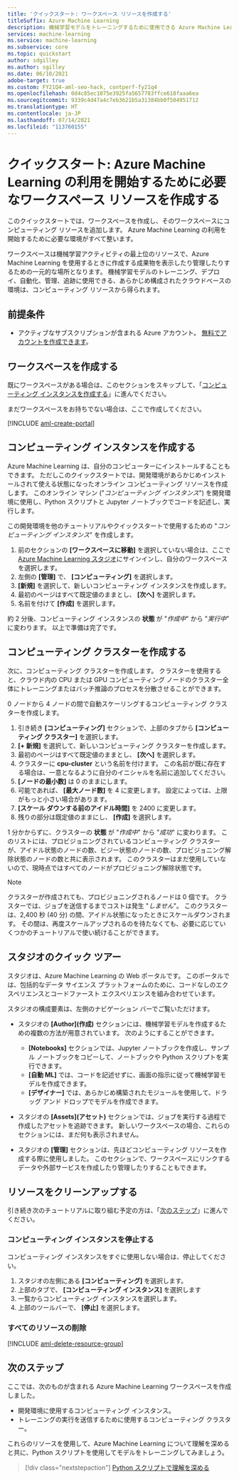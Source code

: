 ```yaml
---
title: 'クイックスタート: ワークスペース リソースを作成する'
titleSuffix: Azure Machine Learning
description: 機械学習モデルをトレーニングするために使用できる Azure Machine Learning ワークスペースとクラウド リソースを作成します。
services: machine-learning
ms.service: machine-learning
ms.subservice: core
ms.topic: quickstart
author: sdgilley
ms.author: sgilley
ms.date: 06/10/2021
adobe-target: true
ms.custom: FY21Q4-aml-seo-hack, contperf-fy21q4
ms.openlocfilehash: 0d4c85ec1075e3925fa5657783ffce618faaa6ea
ms.sourcegitcommit: 9339c4d47a4c7eb3621b5a31384bb0f504951712
ms.translationtype: HT
ms.contentlocale: ja-JP
ms.lasthandoff: 07/14/2021
ms.locfileid: "113760155"
---
```

# <a name="quickstart-create-workspace-resources-you-need-to-get-started-with-azure-machine-learning"></a>クイックスタート: Azure Machine Learning の利用を開始するために必要なワークスペース リソースを作成する

このクイックスタートでは、ワークスペースを作成し、そのワークスペースにコンピューティング リソースを追加します。 Azure Machine Learning の利用を開始するために必要な環境がすべて整います。  

ワークスペースは機械学習アクティビティの最上位のリソースで、Azure Machine Learning を使用するときに作成する成果物を表示したり管理したりするための一元的な場所となります。 機械学習モデルのトレーニング、デプロイ、自動化、管理、追跡に使用できる、あらかじめ構成されたクラウドベースの環境は、コンピューティング リソースから得られます。


## <a name="prerequisites"></a>前提条件

- アクティブなサブスクリプションが含まれる Azure アカウント。 [無料でアカウントを作成できます](https://azure.microsoft.com/free/?WT.mc_id=A261C142F)。

## <a name="create-the-workspace"></a>ワークスペースを作成する

既にワークスペースがある場合は、このセクションをスキップして、「[コンピューティング インスタンスを作成する](#instance)」に進んでください。

まだワークスペースをお持ちでない場合は、ここで作成してください。

[!INCLUDE [aml-create-portal](../../includes/aml-create-in-portal.md)]

## <a name="create-compute-instance"></a><a name="instance"></a> コンピューティング インスタンスを作成する

Azure Machine Learning は、自分のコンピューターにインストールすることもできます。  ただしこのクイックスタートでは、開発環境があらかじめインストールされて使える状態になったオンライン コンピューティング リソースを作成します。  このオンライン マシン ("*コンピューティング インスタンス*") を開発環境に使用し、Python スクリプトと Jupyter ノートブックでコードを記述し、実行します。

この開発環境を他のチュートリアルやクイックスタートで使用するための "*コンピューティング インスタンス*" を作成します。

1. 前のセクションの **[ワークスペースに移動]** を選択していない場合は、ここで [Azure Machine Learning スタジオ](https://ml.azure.com)にサインインし、自分のワークスペースを選択します。
1. 左側の **[管理]** で、 **[コンピューティング]** を選択します。
1. **[新規]** を選択して、新しいコンピューティング インスタンスを作成します。
1. 最初のページはすべて既定値のままとし、 **[次へ]** を選択します。
1. 名前を付けて **[作成]** を選択します。
 
約 2 分後、コンピューティング インスタンスの **状態** が "*作成中*" から "*実行中*" に変わります。  以上で準備は完了です。  

## <a name="create-compute-clusters"></a><a name="cluster"></a> コンピューティング クラスターを作成する

次に、コンピューティング クラスターを作成します。  クラスターを使用すると、クラウド内の CPU または GPU コンピューティング ノードのクラスター全体にトレーニングまたはバッチ推論のプロセスを分散させることができます。

0 ノードから 4 ノードの間で自動スケーリングするコンピューティング クラスターを作成します。

1. 引き続き **[コンピューティング]** セクションで、上部のタブから **[コンピューティング クラスター]** を選択します。
1. **[+ 新規]** を選択して、新しいコンピューティング クラスターを作成します。
1. 最初のページはすべて既定値のままとし、 **[次へ]** を選択します。
1. クラスターに **cpu-cluster** という名前を付けます。  この名前が既に存在する場合は、一意となるように自分のイニシャルを名前に追加してください。
1. **[ノードの最小数]** は 0 のままにします。
1. 可能であれば、 **[最大ノード数]** を 4 に変更します。  設定によっては、上限がもっと小さい場合があります。
1. **[スケール ダウンする前のアイドル時間]** を 2400 に変更します。
1. 残りの部分は既定値のままにし、 **[作成]** を選択します。

1 分かからずに、クラスターの **状態** が "*作成中*" から "*成功*" に変わります。  このリストには、プロビジョニングされているコンピューティング クラスターが、アイドル状態のノードの数、ビジー状態のノードの数、プロビジョニング解除状態のノードの数と共に表示されます。  このクラスターはまだ使用していないので、現時点ではすべてのノードがプロビジョニング解除状態です。 

> [!NOTE]
> クラスターが作成されても、プロビジョニングされるノードは 0 個です。 クラスターでは、ジョブを送信するまでコストは発生 "*しません*"。 このクラスターは、2,400 秒 (40 分) の間、アイドル状態になったときにスケールダウンされます。  その間は、再度スケールアップされるのを待たなくても、必要に応じていくつかのチュートリアルで使い続けることができます。

## <a name="quick-tour-of-the-studio"></a><a name="studio"></a> スタジオのクイック ツアー

スタジオは、Azure Machine Learning の Web ポータルです。 このポータルでは、包括的なデータ サイエンス プラットフォームのために、コードなしのエクスペリエンスとコードファースト エクスペリエンスを組み合わせています。

スタジオの構成要素は、左側のナビゲーション バーでご覧いただけます。

* スタジオの **[Author]\(作成\)** セクションには、機械学習モデルを作成するための複数の方法が用意されています。  次のようにすることができます。

    * **[Notebooks]** セクションでは、Jupyter ノートブックを作成し、サンプル ノートブックをコピーして、ノートブックや Python スクリプトを実行できます。
    * **[自動 ML]** では、コードを記述せずに、画面の指示に従って機械学習モデルを作成できます。
    * **[デザイナー]** では、あらかじめ構築されたモジュールを使用して、ドラッグ アンド ドロップでモデルを作成できます。

* スタジオの **[Assets]\(アセット\)** セクションでは、ジョブを実行する過程で作成したアセットを追跡できます。  新しいワークスペースの場合、これらのセクションには、まだ何も表示されません。

* スタジオの **[管理]** セクションは、先ほどコンピューティング リソースを作成する際に使用しました。  このセクションで、ワークスペースにリンクするデータや外部サービスを作成したり管理したりすることもできます。  

## <a name="clean-up-resources"></a><a name="clean-up"></a>リソースをクリーンアップする

引き続き次のチュートリアルに取り組む予定の方は、「[次のステップ](#next-steps)」に進んでください。

### <a name="stop-compute-instance"></a>コンピューティング インスタンスを停止する

コンピューティング インスタンスをすぐに使用しない場合は、停止してください。

1. スタジオの左側にある **[コンピューティング]** を選択します。
1. 上部のタブで、 **[コンピューティング インスタンス]** を選択します
1. 一覧からコンピューティング インスタンスを選択します。
1. 上部のツールバーで、 **[停止]** を選択します。

### <a name="delete-all-resources"></a>すべてのリソースの削除

[!INCLUDE [aml-delete-resource-group](../../includes/aml-delete-resource-group.md)]

## <a name="next-steps"></a>次のステップ

ここでは、次のものが含まれる Azure Machine Learning ワークスペースを作成しました。

- 開発環境に使用するコンピューティング インスタンス。
- トレーニングの実行を送信するために使用するコンピューティング クラスター。

これらのリソースを使用して、Azure Machine Learning について理解を深めると共に、Python スクリプトを使用してモデルをトレーニングしてみましょう。

> [!div class="nextstepaction"]
> [Python スクリプトで理解を深める](tutorial-1st-experiment-hello-world.md)
>
